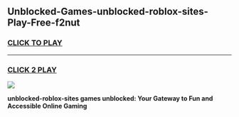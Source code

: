 
## Unblocked-Games-unblocked-roblox-sites-Play-Free-f2nut
<h3>
<a href="https://premium76.site?title=unblocked-roblox-sites&ref=18A1">CLICK TO PLAY</a></h3>
<hr>

<h3>
<a href="https://premium76.site?title=unblocked-roblox-sites&ref=18A1">CLICK 2 PLAY</a>
  
</h3>

<a href="https://premium76.site?title=unblocked-roblox-sites&ref=18A1"><img src="https://clearcache.store/games.png"></a>


**unblocked-roblox-sites games unblocked: Your Gateway to Fun and Accessible Online Gaming**
